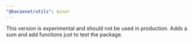 ```yaml
---
"@bacaxnot/utils": minor
---
```


This version is experimental and should not be used in production.
Adds a sum and add functions just to test the package.
